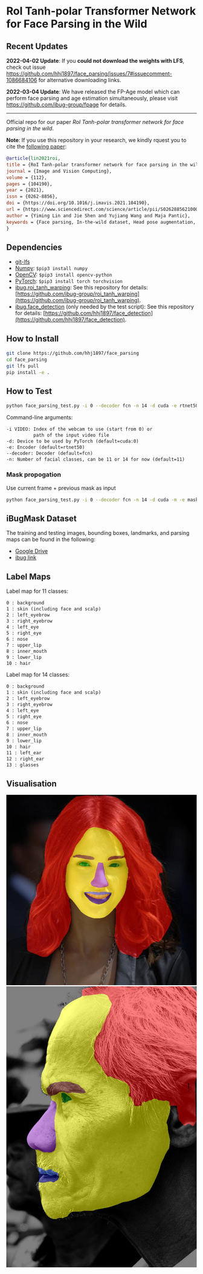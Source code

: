 # RoI Tanh-polar Transformer Network for Face Parsing in the Wild

## Recent Updates

**2022-04-02 Update**: If you **could not download the weights with LFS**, check out issue <https://github.com/hhj1897/face_parsing/issues/7#issuecomment-1086684106> for alternative downloading links.

**2022-03-04 Update**: We have released the FP-Age model which can perform face parsing and age estimation simultaneously, please visit <https://github.com/ibug-group/fpage> for details.

---
Official repo for our paper *RoI Tanh-polar transformer network for face parsing in the wild*.

**Note**: If you use this repository in your research, we kindly rquest you to cite the [following paper](https://arxiv.org/pdf/2102.02717):

```bibtex
@article{lin2021roi,
title = {RoI Tanh-polar transformer network for face parsing in the wild},
journal = {Image and Vision Computing},
volume = {112},
pages = {104190},
year = {2021},
issn = {0262-8856},
doi = {https://doi.org/10.1016/j.imavis.2021.104190},
url = {https://www.sciencedirect.com/science/article/pii/S0262885621000950},
author = {Yiming Lin and Jie Shen and Yujiang Wang and Maja Pantic},
keywords = {Face parsing, In-the-wild dataset, Head pose augmentation, Tanh-polar representation},
}
```

## Dependencies

* [git-lfs](https://git-lfs.github.com/)
* [Numpy](https://www.numpy.org/): `$pip3 install numpy`
* [OpenCV](https://opencv.org/): `$pip3 install opencv-python`
* [PyTorch](https://pytorch.org/): `$pip3 install torch torchvision`
* [ibug.roi_tanh_warping](https://github.com/ibug-group/roi_tanh_warping): See this repository for details: [https://github.com/ibug-group/roi_tanh_warping](https://github.com/ibug-group/roi_tanh_warping).
* [ibug.face_detection](https://github.com/hhj1897/face_detection) (only needed by the test script): See this repository for details: [https://github.com/hhj1897/face_detection](https://github.com/hhj1897/face_detection).

## How to Install

```bash
git clone https://github.com/hhj1897/face_parsing
cd face_parsing
git lfs pull
pip install -e .
```

## How to Test

```bash
python face_parsing_test.py -i 0 --decoder fcn -n 14 -d cuda -e rtnet50
```

Command-line arguments:

```
-i VIDEO: Index of the webcam to use (start from 0) or
          path of the input video file
-d: Device to be used by PyTorch (default=cuda:0)
-e: Encoder (default=rtnet50)
--decoder: Decoder (default=fcn)
-n: Number of facial classes, can be 11 or 14 for now (default=11)
```

### Mask propogation

Use current frame + previous mask as input

```bash
python face_parsing_test.py -i 0 --decoder fcn -n 14 -d cuda -m -e mask-prop-rtnet50
```

## iBugMask Dataset

The training and testing images, bounding boxes, landmarks, and parsing maps can be found in the following:

* [Google Drive](https://drive.google.com/file/d/1hGSki97qQPGNB812hh2Wf1_lP9NgJkti)
* [ibug link](https://ibug.doc.ic.ac.uk/download/rtnet/ibugmask_release.zip)

## Label Maps

Label map for 11 classes:

```
0 : background
1 : skin (including face and scalp)
2 : left_eyebrow
3 : right_eyebrow
4 : left_eye
5 : right_eye
6 : nose
7 : upper_lip
8 : inner_mouth
9 : lower_lip
10 : hair
```

Label map for 14 classes:

```
0 : background
1 : skin (including face and scalp)
2 : left_eyebrow
3 : right_eyebrow
4 : left_eye
5 : right_eye
6 : nose
7 : upper_lip
8 : inner_mouth
9 : lower_lip
10 : hair
11 : left_ear
12 : right_ear
13 : glasses
```

## Visualisation

![](./imgs/vis1.jpg)
![](./imgs/vis2.jpg)
